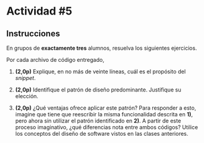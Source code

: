 # Actividad \#5

## Instrucciones

En grupos de **exactamente tres** alumnos, resuelva los siguientes ejercicios.

Por cada archivo de código entregado,  
1. **(2,0p)** Explique, en no más de veinte líneas, cuál es el propósito del _snippet_.  

2. **(2,0p)** Identifique el patrón de diseño predominante. Justifique su elección.  

3. **(2,0p)** ¿Qué ventajas ofrece aplicar este patrón?
Para responder a esto, imagine que tiene que reescribir la misma funcionalidad descrita en **1)**,
pero ahora sin utilizar el patrón identificado en **2)**.
A partir de este proceso imaginativo, ¿qué diferencias nota entre ambos códigos?
Utilice los conceptos del diseño de software vistos en las clases anteriores.
